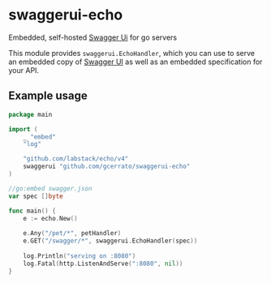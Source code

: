 
# swaggerui-echo
Embedded, self-hosted [Swagger Ui](https://swagger.io/tools/swagger-ui/) for go servers

This module provides `swaggerui.EchoHandler`, which you can use to serve an embedded copy of [Swagger UI](https://swagger.io/tools/swagger-ui/) as well as an embedded specification for your API.

## Example usage
```go
package main

import (
	_ "embed"
	"log"

	"github.com/labstack/echo/v4"
	swaggerui "github.com/gcerrato/swaggerui-echo"
)

//go:embed swagger.json
var spec []byte

func main() {
	e := echo.New()
	
	e.Any("/pet/*", petHandler)
	e.GET("/swagger/*", swaggerui.EchoHandler(spec))
	
	log.Println("serving on :8080")
	log.Fatal(http.ListenAndServe(":8080", nil))
}
```
